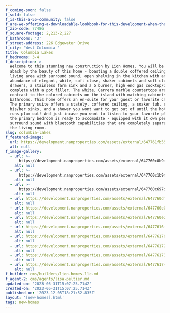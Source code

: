 ```yaml
---
f_coming-soon: false
f_sold: false
f_is-this-a-55-community: false
f_are-we-offering-a-downloadable-lookbook-for-this-development-when-they-submit-their-contact-info: false
f_zip-code: 77486
f_square-footage: 2,213-2,227
f_bathrooms: '3'
f_street-address: 226 Edgewater Drive
f_city: 'West Columbia '
title: Columbia Lakes
f_bedrooms: 3-4
f_description: >-
  Welcome to this stunning new construction by Lion Homes. You will be taken
  aback by the beauty of this home - boasting a double coffered ceiling in the
  living area with surround sound, open shelving in the kitchen with an
  abundance of elegant, white, soft close, shaker cabinets and soft close
  drawers, a stainless farm sink and a 5 burner, high end gas cooktop/oven
  complete with a pot filler. The white, Carrera marble countertops are a smart
  contrast to the colored cabinets on the island with matching cabinets in the
  bathrooms. This home offers an en-suite for your guest or favorite child ;).
  The primary suite offers a stately, coffered ceiling, a soaker tub, separate
  his/her sinks, and a shower you wont want to get out of until the hot water
  runs plum out! And just incase you want to listen to your favorite playlist,
  the primary bedroom is ready to accomodate - equipped with it own personal
  surround sound with bluetooth capabilities that are completely separate from
  the living room.
slug: columbia-lakes
f_featured-image:
  url: https://development.nanproperties.com/assets/external/647761fb55a3d4b07ea12ddf_20230525_113048.jpg
  alt: null
f_image-gallery:
  - url: >-
      https://development.nanproperties.com/assets/external/647760c0b9f801c00694cc50_wood20haven20front20elevation201.jpeg
    alt: null
  - url: >-
      https://development.nanproperties.com/assets/external/647760c1b9f801c00694cd3c_forest20park20front20elevation201.jpeg
    alt: null
  - url: >-
      https://development.nanproperties.com/assets/external/647760c697de084490b581a1_twin20lakes20front20elevation201.jpeg
    alt: null
  - url: https://development.nanproperties.com/assets/external/647760df2eb31d24269bb6b1_twin20lakes20kitchen1201.jpeg
    alt: null
  - url: https://development.nanproperties.com/assets/external/647760e090c737ffc08fa03d_forest20park20living202.jpeg
    alt: null
  - url: https://development.nanproperties.com/assets/external/647760e25c2ebb56952d658d_twin20lakes20primary202.jpeg
    alt: null
  - url: https://development.nanproperties.com/assets/external/6477616f18b61b6680376fca_amherst20primary20bath201.jpeg
    alt: null
  - url: https://development.nanproperties.com/assets/external/6477617065a05339717b28d2_wood20haven20living201.jpeg
    alt: null
  - url: https://development.nanproperties.com/assets/external/64776172e50338da899d5fdb_amherst20primary201.jpeg
    alt: null
  - url: https://development.nanproperties.com/assets/external/6477617384cdc76ff229897a_amherst20living201.jpeg
    alt: null
  - url: https://development.nanproperties.com/assets/external/64776174e50338da899d6184_edgewater20living201.jpeg
    alt: null
f_builder: cms/builders/lion-homes-llc.md
f_agent-2: cms/agents/lisa-peltier.md
updated-on: '2023-05-31T15:07:25.714Z'
created-on: '2023-05-31T15:07:25.714Z'
published-on: '2023-12-05T18:21:52.835Z'
layout: '[new-homes].html'
tags: new-homes
---
```



